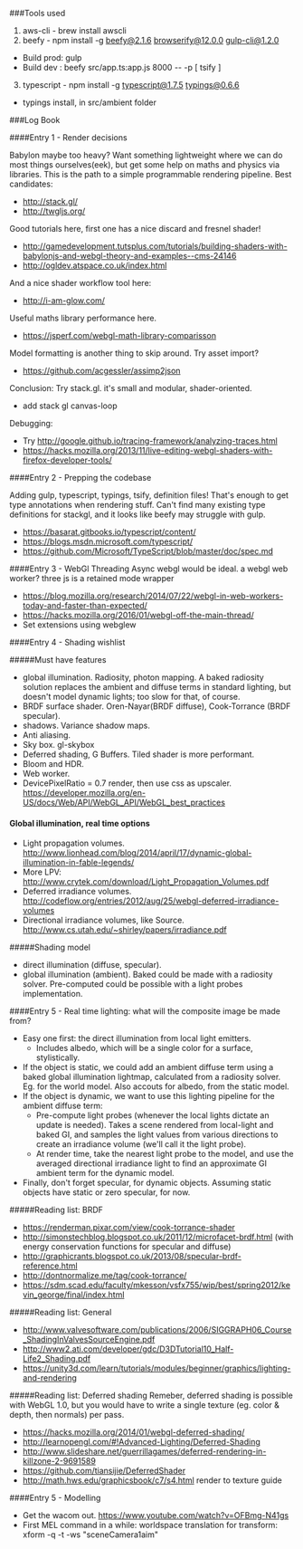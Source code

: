 ###Tools used

1. aws-cli - brew install awscli
2. beefy - npm install -g beefy@2.1.6 browserify@12.0.0 gulp-cli@1.2.0
- Build prod: gulp
- Build dev : beefy src/app.ts:app.js 8000 -- -p [ tsify ]
3. typescript - npm install -g typescript@1.7.5 typings@0.6.6
- typings install, in src/ambient folder

###Log Book

####Entry 1 - Render decisions

Babylon maybe too heavy? Want something lightweight where we can do most things ourselves(eek), but get some help on maths and physics via libraries.
This is the path to a simple programmable rendering pipeline. Best candidates:
- http://stack.gl/
- http://twgljs.org/

Good tutorials here, first one has a nice discard and fresnel shader!
- http://gamedevelopment.tutsplus.com/tutorials/building-shaders-with-babylonjs-and-webgl-theory-and-examples--cms-24146 
- http://ogldev.atspace.co.uk/index.html 

And a nice shader workflow tool here:
- http://i-am-glow.com/

Useful maths library performance here.
- https://jsperf.com/webgl-math-library-comparisson

Model formatting is another thing to skip around. Try asset import?
- https://github.com/acgessler/assimp2json

Conclusion: Try stack.gl. it's small and modular, shader-oriented.

- add stack gl canvas-loop

Debugging:
- Try http://google.github.io/tracing-framework/analyzing-traces.html
- https://hacks.mozilla.org/2013/11/live-editing-webgl-shaders-with-firefox-developer-tools/

####Entry 2 - Prepping the codebase

Adding gulp, typescript, typings, tsify, definition files! That's enough to get type annotations when rendering stuff.
Can't find many existing type definitions for stackgl, and it looks like beefy may struggle with gulp.
- https://basarat.gitbooks.io/typescript/content/
- https://blogs.msdn.microsoft.com/typescript/
- https://github.com/Microsoft/TypeScript/blob/master/doc/spec.md


####Entry 3 - WebGl Threading
Async webgl would be ideal. a webgl web worker? three js is a retained mode wrapper
- https://blog.mozilla.org/research/2014/07/22/webgl-in-web-workers-today-and-faster-than-expected/
- https://hacks.mozilla.org/2016/01/webgl-off-the-main-thread/
- Set extensions using webglew

####Entry 4 - Shading wishlist

#####Must have features
- global illumination. Radiosity, photon mapping. A baked radiosity solution replaces the ambient and diffuse terms in standard lighting, but doesn't model dynamic lights; too slow for that, of course.
- BRDF surface shader. Oren-Nayar(BRDF diffuse), Cook-Torrance (BRDF specular).
- shadows. Variance shadow maps.
- Anti aliasing.
- Sky box. gl-skybox
- Deferred shading, G Buffers. Tiled shader is more performant.
- Bloom and HDR.
- Web worker.
- DevicePixelRatio = 0.7 render, then use css as upscaler. https://developer.mozilla.org/en-US/docs/Web/API/WebGL_API/WebGL_best_practices

#### Global illumination, real time options
- Light propagation volumes. http://www.lionhead.com/blog/2014/april/17/dynamic-global-illumination-in-fable-legends/
- More LPV: http://www.crytek.com/download/Light_Propagation_Volumes.pdf
- Deferred irradiance volumes. http://codeflow.org/entries/2012/aug/25/webgl-deferred-irradiance-volumes
- Directional irradiance volumes, like Source. http://www.cs.utah.edu/~shirley/papers/irradiance.pdf

#####Shading model
- direct illumination (diffuse, specular).
- global illumination (ambient). Baked could be made with a radiosity solver. Pre-computed could be possible with a light probes implementation.

####Entry 5 - Real time lighting: what will the composite image be made from?
- Easy one first: the direct illumination from local light emitters.
    - Includes albedo, which will be a single color for a surface, stylistically.
- If the object is static, we could add an ambient diffuse term using a baked global illumination lightmap, calculated from a radiosity solver. Eg. for the world model. Also accouts for albedo, from the static model.
- If the object is dynamic, we want to use this lighting pipeline for the ambient diffuse term:
    - Pre-compute light probes (whenever the local lights dictate an update is needed). Takes a scene rendered from local-light and baked GI, and samples the light values from various directions to create an irradiance volume (we'll call it the light probe).
    - At render time, take the nearest light probe to the model, and use the averaged directional irradiance light to find an approximate GI ambient term for the dynamic model.
- Finally, don't forget specular, for dynamic objects. Assuming static objects have static or zero specular, for now. 

#####Reading list: BRDF
- https://renderman.pixar.com/view/cook-torrance-shader
- http://simonstechblog.blogspot.co.uk/2011/12/microfacet-brdf.html (with energy conservation functions for specular and diffuse)
- http://graphicrants.blogspot.co.uk/2013/08/specular-brdf-reference.html
- http://dontnormalize.me/tag/cook-torrance/
- https://sdm.scad.edu/faculty/mkesson/vsfx755/wip/best/spring2012/kevin_george/final/index.html

#####Reading list: General
- http://www.valvesoftware.com/publications/2006/SIGGRAPH06_Course_ShadingInValvesSourceEngine.pdf
- http://www2.ati.com/developer/gdc/D3DTutorial10_Half-Life2_Shading.pdf
- https://unity3d.com/learn/tutorials/modules/beginner/graphics/lighting-and-rendering

#####Reading list: Deferred shading
Remeber, deferred shading is possible with WebGL 1.0, but you would have to write a single texture (eg. color & depth, then normals) per pass.
- https://hacks.mozilla.org/2014/01/webgl-deferred-shading/
- http://learnopengl.com/#!Advanced-Lighting/Deferred-Shading
- http://www.slideshare.net/guerrillagames/deferred-rendering-in-killzone-2-9691589
- https://github.com/tiansijie/DeferredShader
- http://math.hws.edu/graphicsbook/c7/s4.html render to texture guide

####Entry 5 - Modelling
- Get the wacom out. https://www.youtube.com/watch?v=OFBmg-N41gs
- First MEL command in a while: worldspace translation for transform: xform -q -t -ws "sceneCamera1aim" 

